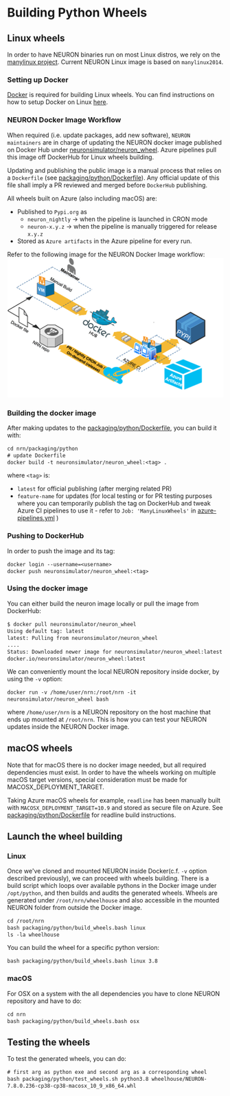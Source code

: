 
# Building Python Wheels

## Linux wheels

In order to have NEURON binaries run on most Linux distros, we rely on the [manylinux project](https://github.com/pypa/manylinux).
Current NEURON Linux image is based on `manylinux2014`.

### Setting up Docker

[Docker](https://en.wikipedia.org/wiki/Docker_(software)) is required for building Linux wheels.
You can find instructions on how to setup Docker on Linux [here](https://docs.docker.com/engine/install/). 


### NEURON Docker Image Workflow

When required (i.e. update packages, add new software), `NEURON maintainers` are in charge of updating the NEURON docker
image published on Docker Hub under [neuronsimulator/neuron_wheel](https://hub.docker.com/r/neuronsimulator/neuron_wheel).
Azure pipelines pull this image off DockerHub for Linux wheels building.

Updating and publishing the public image is a manual process that relies on a `Dockerfile` (see [packaging/python/Dockerfile](../../packaging/python/Dockerfile)).
Any official update of this file shall imply a PR reviewed and merged before `DockerHub` publishing.

All wheels built on Azure (also including macOS) are:

* Published to `Pypi.org` as
  * `neuron_nightly` -> when the pipeline is launched in CRON mode
  * `neuron-x.y.z` -> when the pipeline is manually triggered for release `x.y.z`
* Stored as `Azure artifacts` in the Azure pipeline for every run.

Refer to the following image for the NEURON Docker Image workflow: 
![](images/docker-workflow.png)


### Building the docker image
After making updates to the [packaging/python/Dockerfile](../../packaging/python/Dockerfile), you can build it with:
```
cd nrn/packaging/python
# update Dockerfile
docker build -t neuronsimulator/neuron_wheel:<tag> .
```
where `<tag>` is:
* `latest` for official publishing (after merging related PR)
* `feature-name` for updates (for local testing or for PR testing purposes where you can temporarily publish the tag on DockerHub and tweak Azure CI pipelines to use it - refer to `Job: 'ManyLinuxWheels'` in [azure-pipelines.yml](../../azure-pipelines.yml) )

### Pushing to DockerHub

In order to push the image and its tag:
```
docker login --username=<username>
docker push neuronsimulator/neuron_wheel:<tag>
```

### Using the docker image

You can either build the neuron image locally or pull the image from DockerHub:
```
$ docker pull neuronsimulator/neuron_wheel
Using default tag: latest
latest: Pulling from neuronsimulator/neuron_wheel
....
Status: Downloaded newer image for neuronsimulator/neuron_wheel:latest
docker.io/neuronsimulator/neuron_wheel:latest
```

We can conveniently mount the local NEURON repository inside docker, by using the `-v` option:

```
docker run -v /home/user/nrn:/root/nrn -it neuronsimulator/neuron_wheel bash
```
where `/home/user/nrn` is a NEURON repository on the host machine that ends up mounted at `/root/nrn`.
This is how you can test your NEURON updates inside the NEURON Docker image.


## macOS wheels
Note that for macOS there is no docker image needed, but all required dependencies must exist.
In order to have the wheels working on multiple macOS target versions, special consideration must be made for MACOSX_DEPLOYMENT_TARGET.

Taking Azure macOS wheels for example, `readline` has been manually built with `MACOSX_DEPLOYMENT_TARGET=10.9` and stored as secure file on Azure.
See [packaging/python/Dockerfile](../../packaging/python/Dockerfile) for readline build instructions.

## Launch the wheel building

### Linux
Once we've cloned and mounted NEURON inside Docker(c.f. `-v` option described previously), we can proceed with wheels building. 
There is a build script which loops over available pythons in the Docker image under `/opt/python`, and then builds and audits the generated wheels.
Wheels are generated under `/root/nrn/wheelhouse` and also accessible in the mounted NEURON folder from outside the Docker image.

```
cd /root/nrn
bash packaging/python/build_wheels.bash linux 
ls -la wheelhouse
```

You can build the wheel for a specific python version: 
```
bash packaging/python/build_wheels.bash linux 3.8
```

### macOS
For OSX on a system with the all dependencies you have to clone NEURON repository and have to do:

```
cd nrn
bash packaging/python/build_wheels.bash osx
```

## Testing the wheels

To test the generated wheels, you can do:

```
# first arg as python exe and second arg as a corresponding wheel
bash packaging/python/test_wheels.sh python3.8 wheelhouse/NEURON-7.8.0.236-cp38-cp38-macosx_10_9_x86_64.whl
```
